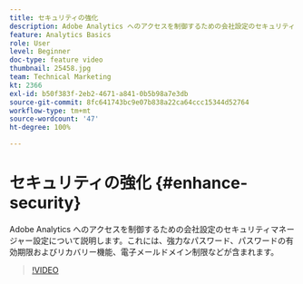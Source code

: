 ```yaml
---
title: セキュリティの強化
description: Adobe Analytics へのアクセスを制御するための会社設定のセキュリティマネージャー設定について説明します。
feature: Analytics Basics
role: User
level: Beginner
doc-type: feature video
thumbnail: 25458.jpg
team: Technical Marketing
kt: 2366
exl-id: b50f383f-2eb2-4671-a841-0b5b98a7e3db
source-git-commit: 8fc641743bc9e07b838a22ca64ccc15344d52764
workflow-type: tm+mt
source-wordcount: '47'
ht-degree: 100%

---
```


# セキュリティの強化 {#enhance-security}

Adobe Analytics へのアクセスを制御するための会社設定のセキュリティマネージャー設定について説明します。これには、強力なパスワード、パスワードの有効期限およびリカバリー機能、電子メールドメイン制限などが含まれます。

>[!VIDEO](https://video.tv.adobe.com/v/25458/?quality=12&learn=on)
